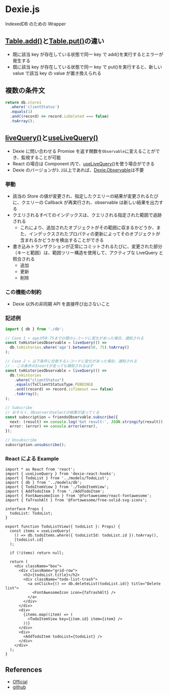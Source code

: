 # Dexie.js

IndexedDB のための Wrapper

## [Table.add()](<https://dexie.org/docs/Table/Table.add()>)と[Table.put()](<https://dexie.org/docs/Table/Table.put()>)の違い

- 既に該当 key が存在している状態で同一 key で add()を実行するとエラーが発生する
- 既に該当 key が存在している状態で同一 key で put()を実行すると、新しい value で該当 key の value が置き換えられる

## 複数の条件文

```js
return db.store1
  .where('clientStatus')
  .equals(1)
  .and((record) => record.isDeleted === false)
  .toArray();
```

## [liveQuery()](<https://dexie.org/docs/liveQuery()>)と[useLiveQuery()](<https://dexie.org/docs/dexie-react-hooks/useLiveQuery()>)

- Dexie に問い合わせる Promise を返す関数を`Observable`に変えることができ、監視することが可能
- React の場合は Component 内で、[useLiveQuery()](<https://dexie.org/docs/dexie-react-hooks/useLiveQuery()>)を使う場合ができる
- Dexie のバージョンが`3.2`以上であれば、[Dexie.Observable](https://dexie.org/docs/Observable/Dexie.Observable)は不要

### 挙動

- 該当の Store の値が変更され、指定したクエリーの結果が変更されるたびに、クエリーの Callback が再実行され、observable は新しい結果を出力する
- クエリされるすべてのインデックスは、クエリされる指定された範囲で追跡される
  - これにより、追加されたオブジェクトがその範囲に収まるかどうか、また、インデックスされたプロパティの更新によってそのオブジェクトが含まれるかどうかを検出することができる
- 書き込みトランザクションが正常にコミットされるたびに、変更された部分（キーと範囲）は、範囲ツリー構造を使用して、アクティブな LiveQuery と照合される
  - 追加
  - 更新
  - 削除

### この機能の制約

- Dexie 以外の非同期 API を直接呼び出さないこと

### 記述例

```ts
import { db } from './db';

// Case 1 > ageが50-75までの間のレコードに変化があった場合、通知される
const txHistoriesObservable = liveQuery(() =>
  db.txHistories.where('age').between(50, 75).toArray()
);

// Case 2 > 以下条件に合致するレコードに変化があった場合、通知される
// - この条件のInsertが走っても検知されるはず
const txHistoriesObservable = liveQuery(() =>
  db.txHistories
    .where("clientStatus")
    .equals(TxClientStatusType.PENDING)
    .and((record) => record.isTimeout === false)
    .toArray();
);

// Subscribe
// おそらく、Observerのselectの結果が返ってくる
const subscription = friendsObservable.subscribe({
  next: (result) => console.log('Got result:', JSON.stringify(result)),
  error: (error) => console.error(error),
});

// Unsubscribe
subscription.unsubscribe();
```

### React による Example

```tsx
import * as React from 'react';
import { useLiveQuery } from 'dexie-react-hooks';
import { TodoList } from '../models/TodoList';
import { db } from '../models/db';
import { TodoItemView } from './TodoItemView';
import { AddTodoItem } from './AddTodoItem';
import { FontAwesomeIcon } from '@fortawesome/react-fontawesome';
import { faTrashAlt } from '@fortawesome/free-solid-svg-icons';

interface Props {
  todoList: TodoList;
}

export function TodoListView({ todoList }: Props) {
  const items = useLiveQuery(
    () => db.todoItems.where({ todoListId: todoList.id }).toArray(),
    [todoList.id]
  );

  if (!items) return null;

  return (
    <div className="box">
      <div className="grid-row">
        <h2>{todoList.title}</h2>
        <div className="todo-list-trash">
          <a onClick={() => db.deleteList(todoList.id)} title="Delete list">
            <FontAwesomeIcon icon={faTrashAlt} />
          </a>
        </div>
      </div>
      <div>
        {items.map((item) => (
          <TodoItemView key={item.id} item={item} />
        ))}
      </div>
      <div>
        <AddTodoItem todoList={todoList} />
      </div>
    </div>
  );
}
```

## References

- [Official](https://dexie.org/)
- [github](https://github.com/dexie/Dexie.js)
